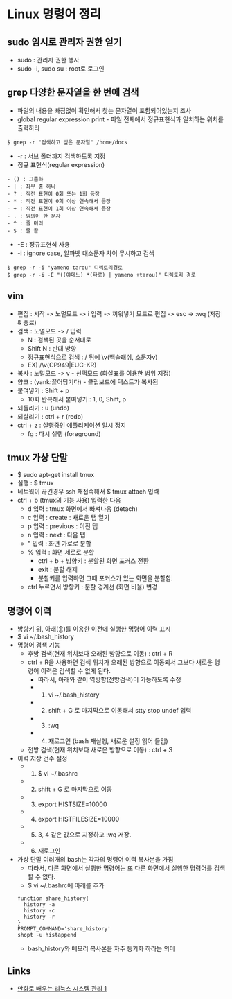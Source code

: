 # Linux 명령어 정리

## sudo 임시로 관리자 권한 얻기
- sudo : 관리자 권한 행사
- sudo -i, sudo su : root로 로그인

## grep 다양한 문자열을 한 번에 검색
- 파일의 내용을 빠짐없이 확인해서 찾는 문자열이 포함되어있는지 조사
- global regular expression print - 파일 전체에서 정규표현식과 일치하는 위치를 출력하라
```
$ grep -r "검색하고 싶은 문자열" /home/docs
```
- -r : 서브 폴더까지 검색하도록 지정
- 정규 표현식(regular expression)
```
- () : 그룹화
- | : 좌우 중 하나
- ? : 직전 표현이 0회 또는 1회 등장
- * : 직전 표현이 0회 이상 연속해서 등장
- + : 직전 표현이 1회 이상 연속해서 등장
- . : 임의이 한 문자
- ^ : 줄 머리
- $ : 줄 끝
```
- -E : 정규표현식 사용
- -i : ignore case, 알파벳 대소문자 차이 무시하고 검색
```
$ grep -r -i "yameno tarou" 디렉토리경로
$ grep -r -i -E "((야메노) *(타로) | yameno +tarou)" 디렉토리 경로
```

## vim
- 편집 : 시작 -> 노멀모드 -> i 입력 -> 끼워넣기 모드로 편집 -> esc -> :wq (저장 & 종료)
- 검색 : 노멀모드 -> / 입력
  - N : 검색된 곳을 순서대로
  - Shift N : 반대 방향
  - 정규표현식으로 검색 : / 뒤에 \v(백슬래쉬, 소문자v)
  - EX) /\v(CP949|EUC-KR)
- 복사 : 노멀모드 -> v - 선택모드 (화살표를 이용한 범위 지정)
- 양크 : (yank:끌어당기다) - 클립보드에 텍스트가 복사됨
- 붙여넣기 : Shift + p
  - 10회 반복해서 붙여넣기 : 1, 0, Shift, p
- 되돌리기 : u (undo)
- 되살리기 : ctrl + r (redo)
- ctrl + z : 실행중인 애플리케이션 일시 정지
  - fg : 다시 실행 (foreground)

## tmux 가상 단말
- $ sudo apt-get install tmux
- 실행 : $ tmux
- 네트웍이 끊긴경우 ssh 재접속해서 $ tmux attach 입력
- ctrl + b (tmux의 기능 사용) 입력한 다음
  - d 입력 : tmux 화면에서 빠져나옴 (detach)
  - c 입력 : create : 새로운 탭 열기
  - p 입력 : previous : 이전 탭
  - n 입력 : next : 다음 탭
  - " 입력 : 화면 가로로 분할
  - % 입력 : 화면 세로로 분할
    - ctrl + b + 방향키 : 분할된 화면 포커스 전환
    - exit : 분할 해제
    - 분할키를 입력하면 그때 포커스가 있는 화면을 분할함.
  - ctrl 누르면서 방향키 : 분할 경계선 (화면 비율) 변경

## 명령어 이력
- 방향키 위, 아래(↕)를 이용한 이전에 실행한 명령어 이력 표시
- $ vi ~/.bash_history
- 명령어 검색 기능
  - 후방 검색(현재 위치보다 오래된 방향으로 이동) : ctrl + R
  - ctrl + R을 사용하면 검색 위치가 오래된 방향으로 이동되서 그보다 새로운 명령어 이력은 검색할 수 없게 된다.
    - 따라서, 아래와 같이 역방향(전방검색)이 가능하도록 수정
    - 1. vi ~/.bash_history
    - 2. shift + G 로 마지막으로 이동해서 stty stop undef 입력
    - 3. :wq
    - 4. 재로그인 (bash 재실행, 새로운 설정 읽어 들임)
  - 전방 검색(현재 위치보다 새로운 방향으로 이동) : ctrl + S
- 이력 저장 건수 설정
  - 1. $ vi ~/.bashrc
  - 2. shift + G 로 마지막으로 이동
  - 3. export HISTSIZE=10000
  - 4. export HISTFILESIZE=10000
  - 5. 3, 4 같은 값으로 지정하고 :wq 저장.
  - 6. 재로그인
- 가상 단말 여러개의 bash는 각자의 명령어 이력 복사본을 가짐
  - 따라서, 다른 화면에서 실행한 명령어는 또 다른 화면에서 실행한 명령어를 검색할 수 없다.
  - $ vi ~/.bashrc에 아래를 추가
  ```
  function share_history{
    history -a
    history -c
    history -r
  }
  PROMPT_COMMAND='share_history'
  shopt -u histappend
  ```
  - bash_history와 메모리 복사본을 자주 동기화 하라는 의미

## Links
- [만화로 배우는 리눅스 시스템 관리 1](http://book.naver.com/bookdb/book_detail.nhn?bid=10995037)
